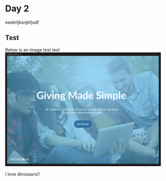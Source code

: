 # Day 2
ewdnfjksnjkfjsdf

## Test
Below is an image test test
![Docusaurus Plushie](./img/2023-07-20/test.png)

I love dinosaurs!!